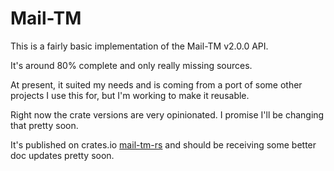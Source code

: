 # Mail-TM

This is a fairly basic implementation of the Mail-TM v2.0.0 API.

It's around 80% complete and only really missing sources.

At present, it suited my needs and is coming from a port of some other projects I use this for, but I'm working to make it reusable.

Right now the crate versions are very opinionated. I promise I'll be changing that pretty soon.

It's published on crates.io [mail-tm-rs](https://crates.io/crates/mail-tm-rs) and should be receiving some better doc updates pretty soon.
